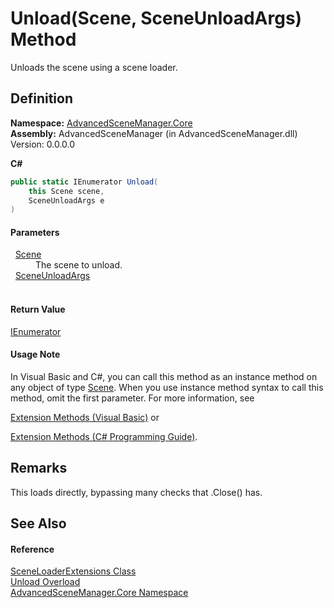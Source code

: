 # Unload(Scene, SceneUnloadArgs) Method


Unloads the scene using a scene loader.



## Definition
**Namespace:** <a href="N_AdvancedSceneManager_Core.md">AdvancedSceneManager.Core</a>  
**Assembly:** AdvancedSceneManager (in AdvancedSceneManager.dll) Version: 0.0.0.0

**C#**
``` C#
public static IEnumerator Unload(
	this Scene scene,
	SceneUnloadArgs e
)
```



#### Parameters
<dl><dt>  <a href="T_AdvancedSceneManager_Models_Scene.md">Scene</a></dt><dd>The scene to unload.</dd><dt>  <a href="T_AdvancedSceneManager_Core_SceneUnloadArgs.md">SceneUnloadArgs</a></dt><dd> </dd></dl>

#### Return Value
<a href="https://learn.microsoft.com/dotnet/api/system.collections.ienumerator" target="_blank" rel="noopener noreferrer">IEnumerator</a>

#### Usage Note
In Visual Basic and C#, you can call this method as an instance method on any object of type <a href="T_AdvancedSceneManager_Models_Scene.md">Scene</a>. When you use instance method syntax to call this method, omit the first parameter. For more information, see <a href="https://docs.microsoft.com/dotnet/visual-basic/programming-guide/language-features/procedures/extension-methods" target="_blank" rel="noopener noreferrer">

Extension Methods (Visual Basic)</a> or <a href="https://docs.microsoft.com/dotnet/csharp/programming-guide/classes-and-structs/extension-methods" target="_blank" rel="noopener noreferrer">

Extension Methods (C# Programming Guide)</a>.

## Remarks
This loads directly, bypassing many checks that .Close() has.

## See Also


#### Reference
<a href="T_AdvancedSceneManager_Core_SceneLoaderExtensions.md">SceneLoaderExtensions Class</a>  
<a href="Overload_AdvancedSceneManager_Core_SceneLoaderExtensions_Unload.md">Unload Overload</a>  
<a href="N_AdvancedSceneManager_Core.md">AdvancedSceneManager.Core Namespace</a>  

